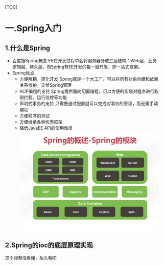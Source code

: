 [TOC]
# 一.Spring入门
## 1.什么是Spring
* 百度搜Spring概念
EE在开发过程中会将服务器分成三层结构：Web层、业务逻辑层、持久层。而Spring有EE开发的每一层开发，即一站式框架。
* Spring优点
    * 方便解耦，简化开发
    Spring就是一个大工厂，可以将所有对象创建和依赖关系维护，交给Spring管理
    * AOP编程的支持
    Spring提供面向切面编程，可以方便的实现对程序进行权限拦截、运行监控等功能
    * 声明式事务的支持
    只需要通过配置就可以完成对事务的管理，而无需手动编程
    * 方便程序的测试
    * 方便继承各种优秀框架
    * 降低JavaEE API的使用难度
![Spring模块](https://github.com/jinhaizeng/java-study-notes/blob/master/%E5%9B%BE%E5%BA%8A/Spring%E6%A8%A1%E5%9D%97.PNG?raw=true)
## 2.Spring的ioc的底层原理实现
这个视频没看懂，后头看吧